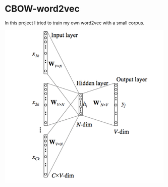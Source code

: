 # CBOW-word2vec
In this project I tried to train my own word2vec with a small corpus.

![CBOW](https://github.com/bceran/CBOW-word2vec/blob/main/cbow.png)

